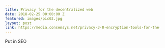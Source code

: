 ```yaml
---
title: Privacy for the decentralized web
date: 2018-02-25 00:00:00 Z
featured: images/pic02.jpg
layout: post
link: https://media.consensys.net/privacy-3-0-encryption-tools-for-the-decentralized-web-aec2011d7f5a
---
```


<p>Put in SEO</p>
